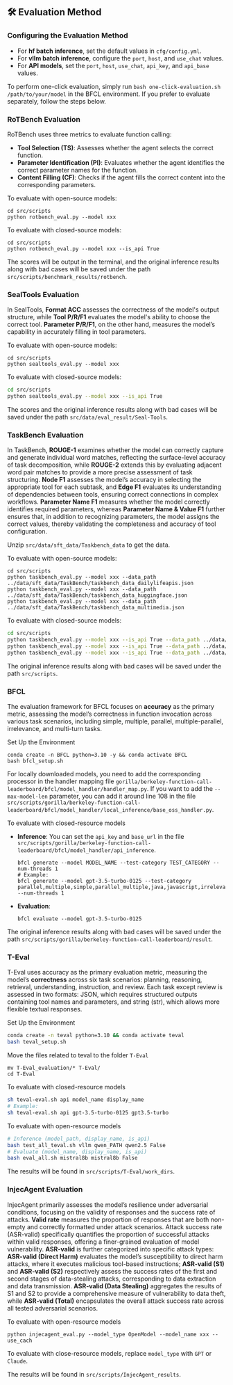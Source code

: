 ## 🛠️ Evaluation Method

### Configuring the Evaluation Method
- For **hf batch inference**, set the default values in `cfg/config.yml`.
- For **vllm batch inference**, configure the `port`, `host`, and `use_chat` values.
- For **API models**, set the `port`, `host`, `use_chat`, `api_key`, and `api_base` values.

To perform one-click evaluation, simply run `bash one-click-evaluation.sh /path/to/your/model` in the BFCL environment. If you prefer to evaluate separately, follow the steps below.

### RoTBench Evaluation
RoTBench uses three metrics to evaluate function calling: 
- **Tool Selection (TS)**: Assesses whether the agent selects the correct function.
- **Parameter Identification (PI)**: Evaluates whether the agent identifies the correct parameter names for the function.
- **Content Filling (CF)**: Checks if the agent fills the correct content into the corresponding parameters.

To evaluate with open-source models:
```
cd src/scripts
python rotbench_eval.py --model xxx
```
To evaluate with closed-source models:
```
cd src/scripts
python rotbench_eval.py --model xxx --is_api True
```
The scores will be output in the terminal, and the original inference results along with bad cases will be saved under the path `src/scripts/benchmark_results/rotbench`.

### SealTools Evaluation
In SealTools, **Format ACC** assesses the correctness of the model's output structure, while **Tool P/R/F1** evaluates the model's ability to choose the correct tool. **Parameter P/R/F1**, on the other hand, measures the model’s capability in accurately filling in tool parameters.  

To evaluate with open-source models:
```
cd src/scripts
python sealtools_eval.py --model xxx
```

To evaluate with closed-source models:
```bash
cd src/scripts
python sealtools_eval.py --model xxx --is_api True
```
The scores and the original inference results along with bad cases will be saved under the path `src/data/eval_result/Seal-Tools`.

### TaskBench Evaluation
In TaskBench, **ROUGE-1** examines whether the model can correctly capture and generate individual word matches, reflecting the surface-level accuracy of task decomposition, while **ROUGE-2** extends this by evaluating adjacent word pair matches to provide a more precise assessment of task structuring. **Node F1** assesses the model’s accuracy in selecting the appropriate tool for each subtask, and **Edge F1** evaluates its understanding of dependencies between tools, ensuring correct connections in complex workflows. **Parameter Name F1** measures whether the model correctly identifies required parameters, whereas **Parameter Name & Value F1** further ensures that, in addition to recognizing parameters, the model assigns the correct values, thereby validating the completeness and accuracy of tool configuration.

Unzip `src/data/sft_data/Taskbench_data` to get the data.

To evaluate with open-source models:
```
cd src/scripts
python taskbench_eval.py --model xxx --data_path ../data/sft_data/TaskBench/taskbench_data_dailylifeapis.json
python taskbench_eval.py --model xxx --data_path ../data/sft_data/TaskBench/taskbench_data_huggingface.json
python taskbench_eval.py --model xxx --data_path ../data/sft_data/TaskBench/taskbench_data_multimedia.json
```

To evaluate with closed-source models:
```bash
cd src/scripts
python taskbench_eval.py --model xxx --is_api True --data_path ../data/sft_data/TaskBench/taskbench_data_dailylifeapis.json
python taskbench_eval.py --model xxx --is_api True --data_path ../data/sft_data/TaskBench/taskbench_data_huggingface.json
python taskbench_eval.py --model xxx --is_api True --data_path ../data/sft_data/TaskBench/taskbench_data_multimedia.json
```
The original inference results along with bad cases will be saved under the path `src/scripts`.

### BFCL
The evaluation framework for BFCL focuses on **accuracy** as the primary metric, assessing the model’s correctness in function invocation across various task scenarios, including simple, multiple, parallel, multiple-parallel, irrelevance, and multi-turn tasks.

Set Up the Environment
```
conda create -n BFCL python=3.10 -y && conda activate BFCL
bash bfcl_setup.sh
```

For locally downloaded models, you need to add the corresponding processor in the handler mapping file `gorilla/berkeley-function-call-leaderboard/bfcl/model_handler/handler_map.py`. If you want to add the `--max-model-len` parameter, you can add it around line 108 in the file `src/scripts/gorilla/berkeley-function-call-leaderboard/bfcl/model_handler/local_inference/base_oss_handler.py`.

To evaluate with closed-resource models

- **Inference**:
  You can set the `api_key` and `base_url` in the file `src/scripts/gorilla/berkeley-function-call-leaderboard/bfcl/model_handler/api_inference`.
  ```
  bfcl generate --model MODEL_NAME --test-category TEST_CATEGORY --num-threads 1
  # Example:
  bfcl generate --model gpt-3.5-turbo-0125 --test-category parallel,multiple,simple,parallel_multiple,java,javascript,irrelevance,multi_turn --num-threads 1
  ```

- **Evaluation**:
  ```
  bfcl evaluate --model gpt-3.5-turbo-0125
  ```

The original inference results along with bad cases will be saved under the path `src/scripts/gorilla/berkeley-function-call-leaderboard/result`.
  
### T-Eval
T-Eval uses accuracy as the primary evaluation metric, measuring the model’s **correctness** across six task scenarios: planning, reasoning, retrieval, understanding, instruction, and review. Each task except review is assessed in two formats: JSON, which requires structured outputs containing tool names and parameters, and string (str), which allows more flexible textual responses.

Set Up the Environment
```bash
conda create -n teval python=3.10 && conda activate teval
bash teval_setup.sh
```
Move the files related to teval to the folder `T-Eval`
```
mv T-Eval_evaluation/* T-Eval/
cd T-Eval
```

To evaluate with closed-resource models
```bash
sh teval-eval.sh api model_name display_name
# Example:
sh teval-eval.sh api gpt-3.5-turbo-0125 gpt3.5-turbo
```

To evaluate with open-resource models
```bash
# Inference (model_path, display_name, is_api)
bash test_all_teval.sh vllm qwen_PATH qwen2.5 False  
# Evaluate (model_name, display_name, is_api)
bash eval_all.sh mistral8b mistral8b False  
```
The results will be found in `src/scripts/T-Eval/work_dirs`.

### InjecAgent Evaluation
InjecAgent primarily assesses the model’s resilience under adversarial conditions, focusing on the validity of responses and the success rate of attacks. **Valid rate** measures the proportion of responses that are both non-empty and correctly formatted under attack scenarios. Attack success rate (ASR-valid) specifically quantifies the proportion of successful attacks within valid responses, offering a finer-grained evaluation of model vulnerability. **ASR-valid** is further categorized into specific attack types: **ASR-valid (Direct Harm)** evaluates the model’s susceptibility to direct harm attacks, where it executes malicious tool-based instructions; **ASR-valid (S1)** and **ASR-valid (S2)** respectively assess the success rates of the first and second stages of data-stealing attacks, corresponding to data extraction and data transmission. **ASR-valid (Data Stealing)** aggregates the results of S1 and S2 to provide a comprehensive measure of vulnerability to data theft, while **ASR-valid (Total)** encapsulates the overall attack success rate across all tested adversarial scenarios.  

To evaluate with open-resource models
```
python injecagent_eval.py --model_type OpenModel --model_name xxx --use_cach
```

To evaluate with close-resource models, replace `model_type` with `GPT` or `Claude`.

The results will be found in `src/scripts/InjecAgent_results`.
